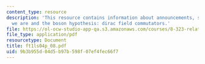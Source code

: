 ```yaml
---
content_type: resource
description: 'This resource contains information about announcements, summary of where
  we are and the boson hypothesis: dirac field commutators.'
file: https://ol-ocw-studio-app-qa.s3.amazonaws.com/courses/8-323-relativistic-quantum-field-theory-i-spring-2008/9b3b955d04d5b97b598f07ef4fec66f7_ft1ls04p_08.pdf
file_type: application/pdf
resourcetype: Document
title: ft1ls04p_08.pdf
uid: 9b3b955d-04d5-b97b-598f-07ef4fec66f7
---
```

